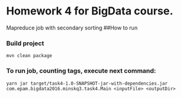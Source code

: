 # Homework 4 for BigData course.
Mapreduce job with secondary sorting
##How to run

### Build project
```
mvn clean package
```

### To run job, counting tags, execute next command:

```
yarn jar target/task4-1.0-SNAPSHOT-jar-with-dependencies.jar com.epam.bigdata2016.minskq3.task4.Main <inputFile> <outputDir>
```